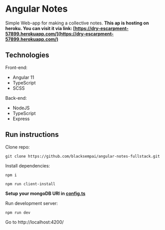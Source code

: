 # Angular Notes
Simple Web-app for making a collective notes. 
**This ap is hosting on heroku. You can visit it via link: [https://dry-escarpment-57899.herokuapp.com/](https://dry-escarpment-57899.herokuapp.com/)**

## Technologies
Front-end:
* Angular 11
* TypeScript
* SCSS

Back-end:
* NodeJS
* TypeScript
* Express

## Run instructions
Clone repo:
```
git clone https://github.com/blacksempai/angular-notes-fullstack.git
```

Install dependencies:
```
npm i
```
```
npm run client-install
```
**Setup your mongoDB URI in [config.ts](/src/config/config.ts)**

Run development server:
```
npm run dev
```

Go to http://localhost:4200/
